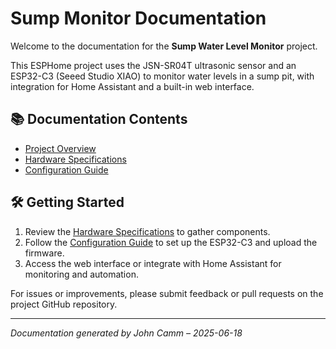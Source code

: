 # Sump Monitor Documentation

Welcome to the documentation for the **Sump Water Level Monitor** project.

This ESPHome project uses the JSN-SR04T ultrasonic sensor and an ESP32-C3 (Seeed Studio XIAO) to monitor water levels in a sump pit, with integration for Home Assistant and a built-in web interface.

## 📚 Documentation Contents

- [Project Overview](overview.md)
- [Hardware Specifications](hardware.md)
- [Configuration Guide](configuration.md)

## 🛠 Getting Started

1. Review the [Hardware Specifications](hardware.md) to gather components.
2. Follow the [Configuration Guide](configuration.md) to set up the ESP32-C3 and upload the firmware.
3. Access the web interface or integrate with Home Assistant for monitoring and automation.

For issues or improvements, please submit feedback or pull requests on the project GitHub repository.

---
*Documentation generated by John Camm – 2025-06-18*
